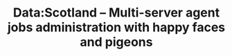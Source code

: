---
title: Data:Scotland – Multi-server agent jobs administration with happy faces and pigeons
tags: [community, speaking, sqlfamily datascotland]
categories: [english, community]
lang: en
ref: DataScotland2019MSX
locale: en-GB
permalink: /:year/:month/:title
---
